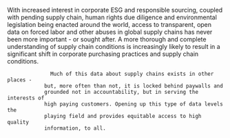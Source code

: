  With increased interest in corporate ESG and responsible
                sourcing, coupled with pending supply chain, human rights due
                diligence and environmental legislation being enacted around the
                world, access to transparent, open data on forced labor and
                other abuses in global supply chains has never been more
                important - or sought after. A more thorough and complete
                understanding of supply chain conditions is increasingly likely
                to result in a significant shift in corporate purchasing
                practices and supply chain conditions.


                  Much of this data about supply chains exists in other places -
                but, more often than not, it is locked behind paywalls and
                grounded not in accountability, but in serving the interests of
                high paying customers. Opening up this type of data levels the
                playing field and provides equitable access to high quality
                information, to all.
